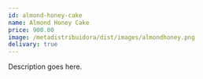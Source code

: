 ```yaml
---
id: almond-honey-cake
name: Almond Honey Cake
price: 900.00
image: /metadistribuidora/dist/images/almondhoney.png
delivary: true
---
```

Description goes here.
